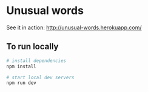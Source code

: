 # Unusual words

See it in action: <http://unusual-words.herokuapp.com/>

## To run locally

```bash
# install dependencies
npm install

# start local dev servers
npm run dev
```
